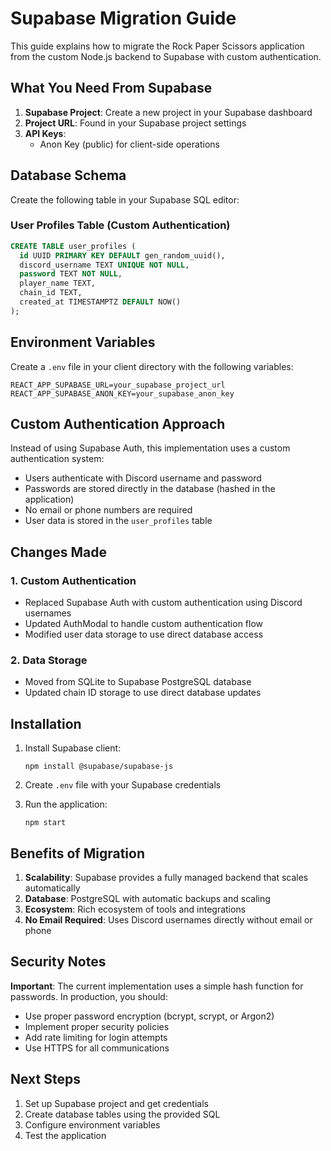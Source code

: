 # Supabase Migration Guide

This guide explains how to migrate the Rock Paper Scissors application from the custom Node.js backend to Supabase with custom authentication.

## What You Need From Supabase

1. **Supabase Project**: Create a new project in your Supabase dashboard
2. **Project URL**: Found in your Supabase project settings
3. **API Keys**: 
   - Anon Key (public) for client-side operations

## Database Schema

Create the following table in your Supabase SQL editor:

### User Profiles Table (Custom Authentication)
```sql
CREATE TABLE user_profiles (
  id UUID PRIMARY KEY DEFAULT gen_random_uuid(),
  discord_username TEXT UNIQUE NOT NULL,
  password TEXT NOT NULL,
  player_name TEXT,
  chain_id TEXT,
  created_at TIMESTAMPTZ DEFAULT NOW()
);
```

## Environment Variables

Create a `.env` file in your client directory with the following variables:

```
REACT_APP_SUPABASE_URL=your_supabase_project_url
REACT_APP_SUPABASE_ANON_KEY=your_supabase_anon_key
```

## Custom Authentication Approach

Instead of using Supabase Auth, this implementation uses a custom authentication system:
- Users authenticate with Discord username and password
- Passwords are stored directly in the database (hashed in the application)
- No email or phone numbers are required
- User data is stored in the `user_profiles` table

## Changes Made

### 1. Custom Authentication
- Replaced Supabase Auth with custom authentication using Discord usernames
- Updated AuthModal to handle custom authentication flow
- Modified user data storage to use direct database access

### 2. Data Storage
- Moved from SQLite to Supabase PostgreSQL database
- Updated chain ID storage to use direct database updates

## Installation

1. Install Supabase client:
   ```
   npm install @supabase/supabase-js
   ```

2. Create `.env` file with your Supabase credentials

3. Run the application:
   ```
   npm start
   ```

## Benefits of Migration

1. **Scalability**: Supabase provides a fully managed backend that scales automatically
2. **Database**: PostgreSQL with automatic backups and scaling
3. **Ecosystem**: Rich ecosystem of tools and integrations
4. **No Email Required**: Uses Discord usernames directly without email or phone

## Security Notes

**Important**: The current implementation uses a simple hash function for passwords. In production, you should:
- Use proper password encryption (bcrypt, scrypt, or Argon2)
- Implement proper security policies
- Add rate limiting for login attempts
- Use HTTPS for all communications

## Next Steps

1. Set up Supabase project and get credentials
2. Create database tables using the provided SQL
3. Configure environment variables
4. Test the application